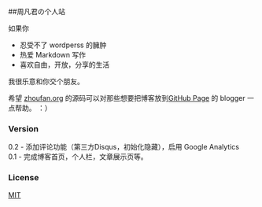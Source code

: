 ##周凡君の个人站

如果你

* 忍受不了 wordperss 的臃肿
* 热爱 Markdown 写作
* 喜欢自由，开放，分享的生活

我很乐意和你交个朋友。

希望 [zhoufan.org](http://zhoufan.org) 的源码可以对那些想要把博客放到[GitHub Page](http://pages.github.com/) 的 blogger 一点帮助。 ：）

### Version
0.2 - 添加评论功能（第三方Disqus，初始化隐藏），启用 Google Analytics  
0.1 - 完成博客首页，个人栏，文章展示页等。


### License

[MIT](http://opensource.org/licenses/MIT)


